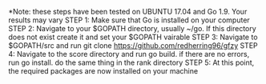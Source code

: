 *Note: these steps have been tested on UBUNTU 17.04 and Go 1.9. Your results may vary
STEP 1:   Make sure that Go is installed on your computer
STEP 2:   Navigate to your $GOPATH directory, usually ~/go. If this directory does not exist create it and set your $GOPATH vairable
STEP 3:   Navigate to $GOPATH/src and run git clone https://github.com/redherring96/gfzy
STEP 4:   Navigate to the score directory and run go build. if there are no errors, run go install. do the same thing in the rank directory
STEP 5:   At this point, the required packages are now installed on your machine
